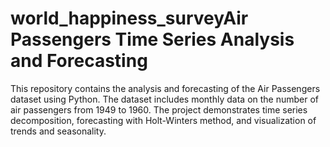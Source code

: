 # world_happiness_surveyAir Passengers Time Series Analysis and Forecasting

This repository contains the analysis and forecasting of the Air Passengers dataset using Python. The dataset includes monthly data on the number of air passengers from 1949 to 1960. The project demonstrates time series decomposition, forecasting with Holt-Winters method, and visualization of trends and seasonality.
